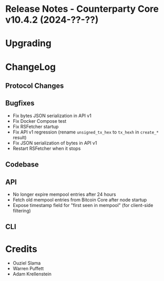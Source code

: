 # Release Notes - Counterparty Core v10.4.2 (2024-??-??)


# Upgrading


# ChangeLog

## Protocol Changes


## Bugfixes

* Fix bytes JSON serialization in API v1
* Fix Docker Compose test
* Fix RSFetcher startup
* Fix API v1 regression (rename `unsigned_tx_hex` to `tx_hexh` in `create_*` result)
* Fix JSON serialization of bytes in API v1
* Restart RSFetcher when it stops

## Codebase

## API

* No longer expire mempool entries after 24 hours
* Fetch old mempool entries from Bitcoin Core after node startup
* Expose timestamp field for "first seen in mempool" (for client-side filtering)

## CLI


# Credits

* Ouziel Slama
* Warren Puffett
* Adam Krellenstein
